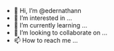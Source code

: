 - 👋 Hi, I’m @edernathann
- 👀 I’m interested in ...
- 🌱 I’m currently learning ...
- 💞️ I’m looking to collaborate on ...
- 📫 How to reach me ...

<!---
edernathann/edernathann is a ✨ special ✨ repository because its `README.md` (this file) appears on your GitHub profile.
You can click the Preview link to take a look at your changes.
--->
